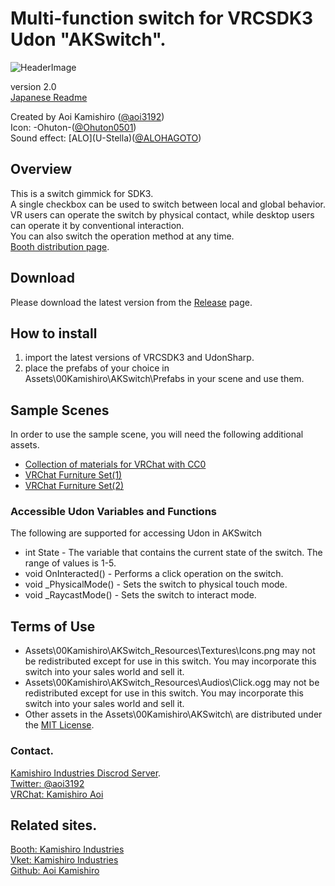 # Multi-function switch for VRCSDK3 Udon "AKSwitch".  
![HeaderImage](../Images/Thumb.png)  

version 2.0  
[Japanese Readme][00]  

Created by Aoi Kamishiro ([@aoi3192][01])  
Icon: -Ohuton-([@Ohuton0501][02])  
Sound effect: \[ALO\](U-Stella)([@ALOHAGOTO][03])  

## Overview
This is a switch gimmick for SDK3.  
A single checkbox can be used to switch between local and global behavior.  
VR users can operate the switch by physical contact, while desktop users can operate it by conventional interaction.  
You can also switch the operation method at any time.  
[Booth distribution page][71].  

## Download  
Please download the latest version from the [Release][21] page.  

## How to install  
1. import the latest versions of VRCSDK3 and UdonSharp.  
2. place the prefabs of your choice in Assets\00Kamishiro\AKSwitch\Prefabs in your scene and use them.  

## Sample Scenes  
In order to use the sample scene, you will need the following additional assets.  
* [Collection of materials for VRChat with CC0](https://coquelicotz.booth.pm/items/2516986)  
* [VRChat Furniture Set(1)](https://coquelicotz.booth.pm/items/1276329)  
* [VRChat Furniture Set(2)](https://coquelicotz.booth.pm/items/1573249)  

### Accessible Udon Variables and Functions  
The following are supported for accessing Udon in AKSwitch  
* int State - The variable that contains the current state of the switch. The range of values is 1-5.  
* void OnInteracted() - Performs a click operation on the switch.  
* void _PhysicalMode() - Sets the switch to physical touch mode.  
* void _RaycastMode() - Sets the switch to interact mode.  

## Terms of Use  
* Assets\00Kamishiro\AKSwitch\_Resources\Textures\Icons.png may not be redistributed except for use in this switch. You may incorporate this switch into your sales world and sell it.  
* Assets\00Kamishiro\AKSwitch\_Resources\Audios\Click.ogg may not be redistributed except for use in this switch. You may incorporate this switch into your sales world and sell it.  
* Other assets in the Assets\00Kamishiro\AKSwitch\ are distributed under the [MIT License][61].  

### Contact.  
[Kamishiro Industries Discrod Server][81].  
[Twitter: @aoi3192][82]  
[VRChat: Kamishiro Aoi][83]  

## Related sites.  
[Booth: Kamishiro Industries][91]  
[Vket: Kamishiro Industries][92]  
[Github: Aoi Kamishiro][93]  

[00]:AKSwitch-README_JP.md
[01]:https://twitter.com/aoi3192
[02]:https://twitter.com/Ohuton0501
[03]:https://twitter.com/ALOHAGOTO
[21]:https://github.com/AoiKamishiro/VRChatPrefabs/releases
[61]:LICENSE-MIT
[71]:https://kamishirolab.booth.pm/items/3159633
[81]:https://discord.gg/8muNKrzaSK
[82]:https://twitter.com/aoi3192
[83]:https://www.vrchat.com/home/user/usr_19514816-2cf8-43cc-a046-9e2d87d15af7
[91]:https://kamishirolab.booth.pm/
[92]:https://www.v-market.work/ec/shops/1810/detail/
[93]:https://github.com/AoiKamishiro
